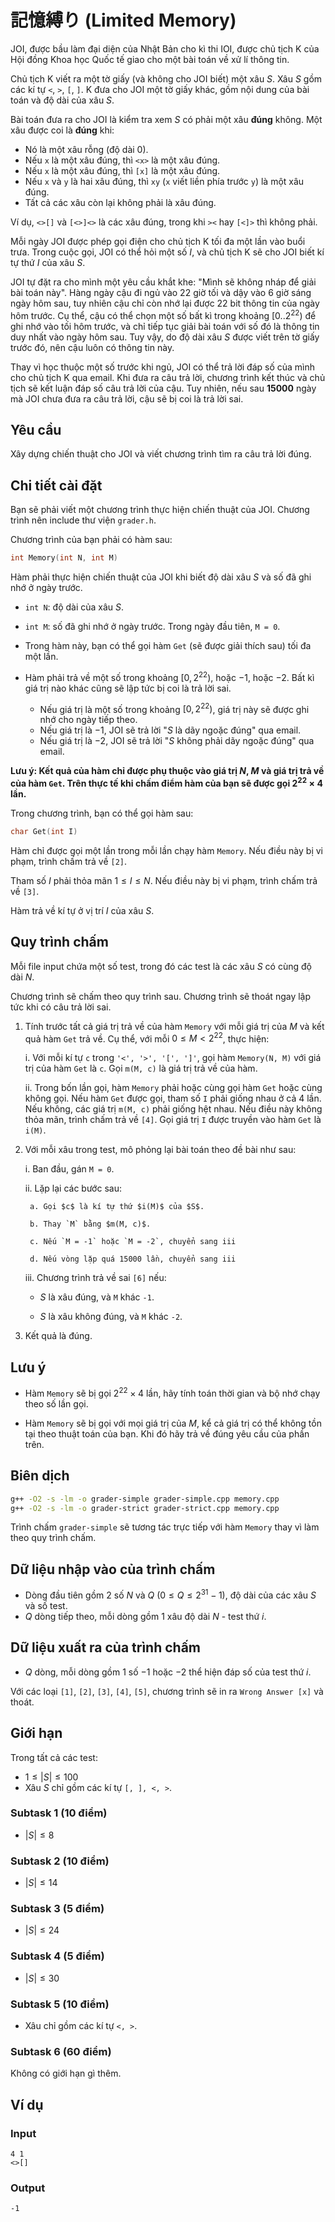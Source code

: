 # 記憶縛り (Limited Memory)

JOI, được bầu làm đại diện của Nhật Bản cho kì thi IOI, được chủ tịch K của Hội đồng Khoa học Quốc tế giao cho một bài toán về xử lí thông tin.

Chủ tịch K viết ra một tờ giấy (và không cho JOI biết) một xâu $S$. Xâu $S$ gồm các kí tự `<`, `>`, `[`, `]`. K đưa cho JOI một tờ giấy khác, gồm nội dung của bài toán và độ dài của xâu $S$.

Bài toán đưa ra cho JOI là kiểm tra xem $S$ có phải một xâu **đúng** không. Một xâu được coi là **đúng** khi:

- Nó là một xâu rỗng (độ dài 0).
- Nếu `x` là một xâu đúng, thì `<x>` là một xâu đúng.
- Nếu `x` là một xâu đúng, thì `[x]` là một xâu đúng.
- Nếu `x` và `y` là hai xâu đúng, thì `xy` (`x` viết liền phía trước `y`) là một xâu đúng.
- Tất cả các xâu còn lại không phải là xâu đúng.

Ví dụ, `<>[]` và `[<>]<>` là các xâu đúng, trong khi `><` hay `[<]>` thì không phải.

Mỗi ngày JOI được phép gọi điện cho chủ tịch K tối đa một lần vào buổi trưa. Trong cuộc gọi, JOI có thể hỏi một số $I$, và chủ tịch K sẽ cho JOI biết kí tự thứ $I$ của xâu $S$.

JOI tự đặt ra cho mình một yêu cầu khắt khe: "Mình sẽ không nháp để giải bài toán này". Hàng ngày cậu đi ngủ vào 22 giờ tối và dậy vào 6 giờ sáng ngày hôm sau, tuy nhiên cậu chỉ còn nhớ lại được 22 bit thông tin của ngày hôm trước. Cụ thể, cậu có thể chọn một số bất kì trong khoảng $[0..2^{22})$ để ghi nhớ vào tối hôm trước, và chỉ tiếp tục giải bài toán với số đó là thông tin duy nhất vào ngày hôm sau. Tuy vậy, do độ dài xâu $S$ được viết trên tờ giấy trước đó, nên cậu luôn có thông tin này.

Thay vì học thuộc một số trước khi ngủ, JOI có thể trả lời đáp số của mình cho chủ tịch K qua email. Khi đưa ra câu trả lời, chương trình kết thúc và chủ tịch sẽ kết luận đáp số câu trả lời của cậu. 
Tuy nhiên, nếu sau **15000** ngày mà JOI chưa đưa ra câu trả lời, cậu sẽ bị coi là trả lời sai.

## Yêu cầu

Xây dựng chiến thuật cho JOI và viết chương trình tìm ra câu trả lời đúng.

## Chi tiết cài đặt

Bạn sẽ phải viết một chương trình thực hiện chiến thuật của JOI. Chương trình nên include thư viện `grader.h`.

Chương trình của bạn phải có hàm sau:

```cpp
int Memory(int N, int M)
```

Hàm phải thực hiện chiến thuật của JOI khi biết độ dài xâu $S$ và số đã ghi nhớ ở ngày trước.

- `int N`: độ dài của xâu $S$.
- `int M`: số đã ghi nhớ ở ngày trước. Trong ngày đầu tiên, `M = 0`.
- Trong hàm này, bạn có thể gọi hàm `Get` (sẽ được giải thích sau) tối đa một lần.
- Hàm phải trả về một số trong khoảng $[0, 2^{22})$, hoặc $-1$, hoặc $-2$. Bất kì giá trị nào khác cũng sẽ lập tức bị coi là trả lời sai.
	
	- Nếu giá trị là một số trong khoảng $[0, 2^{22})$, giá trị này sẽ được ghi nhớ cho ngày tiếp theo.
	- Nếu giá trị là $-1$, JOI sẽ trả lời "$S$ là dãy ngoặc đúng" qua email.
	- Nếu giá trị là $-2$, JOI sẽ trả lời "$S$ không phải dãy ngoặc đúng" qua email.

**Lưu ý: Kết quả của hàm chỉ được phụ thuộc vào giá trị $N$, $M$ và giá trị trả về của hàm `Get`. Trên thực tế khi chấm điểm hàm của bạn sẽ được gọi $2^{22} \times 4$ lần.**

Trong chương trình, bạn có thể gọi hàm sau:

```cpp
char Get(int I)
```

Hàm chỉ được gọi một lần trong mỗi lần chạy hàm `Memory`. Nếu điều này bị vi phạm, trình chấm trả về `[2]`.

Tham số $I$ phải thỏa mãn $1 \le I \le N$. Nếu điều này bị vi phạm, trình chấm trả về `[3]`.

Hàm trả về kí tự ở vị trí $I$ của xâu $S$.

## Quy trình chấm 

Mỗi file input chứa một số test, trong đó các test là các xâu $S$ có cùng độ dài $N$. 

Chương trình sẽ chấm theo quy trình sau. Chương trình sẽ thoát ngay lập tức khi có câu trả lời sai.

1. Tính trước tất cả giá trị trả về của hàm `Memory` với mỗi giá trị của $M$ và kết quả hàm `Get` trả về. Cụ thể, với mỗi $0 \le M < 2^{22}$, thực hiện:

	i. Với mỗi kí tự `c` trong `'<', '>', '[', ']'`, gọi hàm `Memory(N, M)` với giá trị của hàm `Get` là `c`. Gọi `m(M, c)` là giá trị trả về của hàm.

	ii. Trong bốn lần gọi, hàm `Memory` phải hoặc cùng gọi hàm `Get` hoặc cùng không gọi. Nếu hàm `Get` được gọi, tham số `I` phải giống nhau ở cả 4 lần. Nếu không, các giá trị `m(M, c)` phải giống hệt nhau. Nếu điều này không thỏa mãn, trình chấm trả về `[4]`. Gọi giá trị `I` được truyền vào hàm `Get` là `i(M)`.

2. Với mỗi xâu trong test, mô phỏng lại bài toán theo đề bài như sau:

	i. Ban đầu, gán `M = 0`.

	ii. Lặp lại các bước sau:

		a. Gọi $c$ là kí tự thứ $i(M)$ của $S$.

		b. Thay `M` bằng $m(M, c)$. 

		c. Nếu `M = -1` hoặc `M = -2`, chuyển sang iii

		d. Nếu vòng lặp quá 15000 lần, chuyển sang iii

	iii. Chương trình trả về sai `[6]` nếu:

	- $S$ là xâu đúng, và `M` khác `-1`.

	- $S$ là xâu không đúng, và `M` khác `-2`.

3. Kết quả là đúng.

## Lưu ý 

- Hàm `Memory` sẽ bị gọi $2^{22} \times 4$ lần, hãy tính toán thời gian và bộ nhớ chạy theo số lần gọi.

- Hàm `Memory` sẽ bị gọi với mọi giá trị của $M$, kể cả giá trị có thể không tồn tại theo thuật toán của bạn. Khi đó hãy trả về đúng yêu cầu của phần trên.

## Biên dịch

```bash
g++ -O2 -s -lm -o grader-simple grader-simple.cpp memory.cpp
g++ -O2 -s -lm -o grader-strict grader-strict.cpp memory.cpp
```

Trình chấm `grader-simple` sẽ tương tác trực tiếp với hàm `Memory` thay vì làm theo quy trình chấm.

## Dữ liệu nhập vào của trình chấm

- Dòng đầu tiên gồm 2 số $N$ và $Q$ ($0 \le Q \le 2^{31} -1$), độ dài của các xâu $S$ và số test.
- $Q$ dòng tiếp theo, mỗi dòng gồm 1 xâu độ dài $N$ - test thứ $i$.

## Dữ liệu xuất ra của trình chấm

- $Q$ dòng, mỗi dòng gồm 1 số $-1$ hoặc $-2$ thể hiện đáp số của test thứ $i$.

Với các loại `[1]`, `[2]`, `[3]`, `[4]`, `[5]`, chương trình sẽ in ra `Wrong Answer [x]` và thoát.

## Giới hạn

Trong tất cả các test:

- $1 \le |S| \le 100$
- Xâu $S$ chỉ gồm các kí tự `[, ], <, >`.

### Subtask 1 (10 điểm)

- $|S| \le 8$

### Subtask 2 (10 điểm)

- $|S| \le 14$

### Subtask 3 (5 điểm)

- $|S| \le 24$

### Subtask 4 (5 điểm)

- $|S| \le 30$

### Subtask 5 (10 điểm)

- Xâu chỉ gồm các kí tự `<, >`.

### Subtask 6 (60 điểm)

Không có giới hạn gì thêm.

## Ví dụ 

### Input

```
4 1
<>[]
```

### Output

```
-1
```